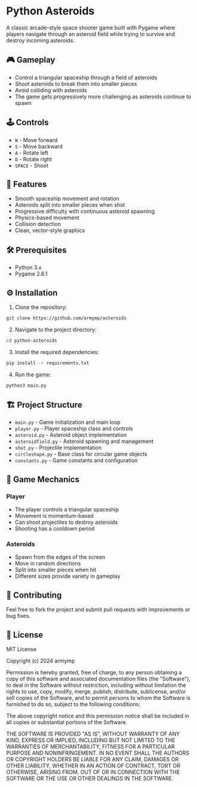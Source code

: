 # Python Asteroids

A classic arcade-style space shooter game built with Pygame where players navigate through an asteroid field while trying to survive and destroy incoming asteroids.

## 🎮 Gameplay

- Control a triangular spaceship through a field of asteroids
- Shoot asteroids to break them into smaller pieces
- Avoid colliding with asteroids
- The game gets progressively more challenging as asteroids continue to spawn

## 🕹️ Controls

- `W` - Move forward
- `S` - Move backward
- `A` - Rotate left
- `D` - Rotate right
- `SPACE` - Shoot

## 🚀 Features

- Smooth spaceship movement and rotation
- Asteroids split into smaller pieces when shot
- Progressive difficulty with continuous asteroid spawning
- Physics-based movement
- Collision detection
- Clean, vector-style graphics

## 🛠️ Prerequisites

- Python 3.x
- Pygame 2.6.1

## ⚙️ Installation

1. Clone the repository:
```bash
git clone https://github.com/armymp/asteroids
```

2. Navigate to the project directory:
```bash
cd python-asteroids
```

3. Install the required dependencies:
```bash
pip install -r requirements.txt
```

4. Run the game:
```bash
python3 main.py
```

## 🏗️ Project Structure

- `main.py` - Game initialization and main loop
- `player.py` - Player spaceship class and controls  
- `asteroid.py` - Asteroid object implementation
- `asteroidfield.py` - Asteroid spawning and management
- `shot.py` - Projectile implementation
- `circleshape.py` - Base class for circular game objects
- `constants.py` - Game constants and configuration

## 🎯 Game Mechanics

### Player
- The player controls a triangular spaceship
- Movement is momentum-based
- Can shoot projectiles to destroy asteroids 
- Shooting has a cooldown period

### Asteroids
- Spawn from the edges of the screen
- Move in random directions
- Split into smaller pieces when hit
- Different sizes provide variety in gameplay

## 🤝 Contributing

Feel free to fork the project and submit pull requests with improvements or bug fixes.

## 📝 License


MIT License

Copyright (c) 2024 armymp

Permission is hereby granted, free of charge, to any person obtaining a copy
of this software and associated documentation files (the "Software"), to deal
in the Software without restriction, including without limitation the rights
to use, copy, modify, merge, publish, distribute, sublicense, and/or sell
copies of the Software, and to permit persons to whom the Software is
furnished to do so, subject to the following conditions:

The above copyright notice and this permission notice shall be included in all
copies or substantial portions of the Software.

THE SOFTWARE IS PROVIDED "AS IS", WITHOUT WARRANTY OF ANY KIND, EXPRESS OR
IMPLIED, INCLUDING BUT NOT LIMITED TO THE WARRANTIES OF MERCHANTABILITY,
FITNESS FOR A PARTICULAR PURPOSE AND NONINFRINGEMENT. IN NO EVENT SHALL THE
AUTHORS OR COPYRIGHT HOLDERS BE LIABLE FOR ANY CLAIM, DAMAGES OR OTHER
LIABILITY, WHETHER IN AN ACTION OF CONTRACT, TORT OR OTHERWISE, ARISING FROM,
OUT OF OR IN CONNECTION WITH THE SOFTWARE OR THE USE OR OTHER DEALINGS IN THE
SOFTWARE.